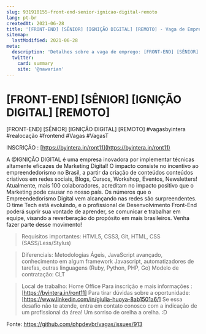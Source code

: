 ```yaml
---
slug: 931910155-front-end-senior-ignicao-digital-remoto
lang: pt-br
createdAt: 2021-06-28
title: '[FRONT-END] [SÊNIOR] [IGNIÇÃO DIGITAL] [REMOTO] - Vaga de Emprego'
sitemap:
  lastModified: 2021-06-28
meta:
  description: 'Detalhes sobre a vaga de emprego: [FRONT-END] [SÊNIOR] [IGNIÇÃO DIGITAL] [REMOTO]'
  twitter:
    card: summary
    site: '@nawarian'
---
```


# [FRONT-END] [SÊNIOR] [IGNIÇÃO DIGITAL] [REMOTO]

[FRONT-END] [SÊNIOR] [IGNIÇÃO DIGITAL] [REMOTO]
#vagasbyintera #realocação #frontend #Vagas #VagasT

INSCRIÇÃO : [https://byintera.in/ront11](https://byintera.in/ront11)

A @IGNIÇÃO DIGITAL é uma empresa inovadora por implementar técnicas altamente eficazes de Marketing Digital! O impacto consiste no incentivo ao empreendedorismo no Brasil, a partir da criação de conteúdos conteúdos criativos em redes sociais, Blogs, Cursos, Workshop, Eventos, Newsletters! Atualmente, mais 100 colaboradores, acreditam no impacto positivo que o Marketing pode causar no nosso país. Os números que o Empreendedorismo Digital vem alcançando nas redes são surpreendentes. O time Tech está evoluindo, e o profissional de Desenvolvimento Front-End poderá suprir sua vontade de aprender, se comunicar e trabalhar em equipe, visando a reverberação do propósito em mais brasileiros. Venha fazer parte desse movimento!

> Requisitos importantes: HTML5, CSS3, Git, HTML, CSS (SASS/Less/Stylus)

> Diferenciais: Metodologias Ágeis, JavaScript avançado, conhecimento em algum framework Javascript, automatizadores de tarefas, outras linguagens (Ruby, Python, PHP, Go)
Modelo de contratação: CLT

> Local de trabalho: Home Office
Para inscrição e mais informações : [https://byintera.in/ront11]
Para tirar dúvidas sobre a oportunidade: [https://www.linkedin.com/in/giulia-huoya-8ab1501a6/]
Se essa desafio não te atende, entra em contato conosco com a indicação de um profissional da área! Um sorriso de orelha a orelha. :D

Fonte: https://github.com/phpdevbr/vagas/issues/913